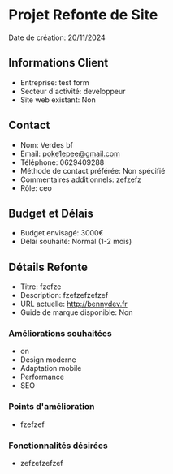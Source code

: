 
# Projet Refonte de Site
Date de création: 20/11/2024

## Informations Client
- Entreprise: test form
- Secteur d'activité: developpeur
- Site web existant: Non

## Contact
- Nom: Verdes bf
- Email: poke1epee@gmail.com
- Téléphone: 0629409288
- Méthode de contact préférée: Non spécifié
- Commentaires additionnels: zefzefz
- Rôle: ceo

## Budget et Délais
- Budget envisagé: 3000€
- Délai souhaité: Normal (1-2 mois)

## Détails Refonte
- Titre: fzefze
- Description: fzefzefzefzef
- URL actuelle: http://bennydev.fr
- Guide de marque disponible: Non

### Améliorations souhaitées
- on
- Design moderne
- Adaptation mobile
- Performance
- SEO

### Points d'amélioration
- fzefzef

### Fonctionnalités désirées
- zefzefzefzef
